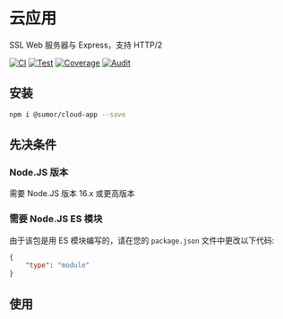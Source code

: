 # 云应用
SSL Web 服务器与 Express，支持 HTTP/2

[![CI](https://github.com/sumor-cloud/cloud-app/actions/workflows/ci.yml/badge.svg)](https://github.com/sumor-cloud/cloud-app/actions/workflows/ci.yml)
[![Test](https://github.com/sumor-cloud/cloud-app/actions/workflows/ut.yml/badge.svg)](https://github.com/sumor-cloud/cloud-app/actions/workflows/ut.yml)
[![Coverage](https://github.com/sumor-cloud/cloud-app/actions/workflows/coverage.yml/badge.svg)](https://github.com/sumor-cloud/cloud-app/actions/workflows/coverage.yml)
[![Audit](https://github.com/sumor-cloud/cloud-app/actions/workflows/audit.yml/badge.svg)](https://github.com/sumor-cloud/cloud-app/actions/workflows/audit.yml)

## 安装
```bash
npm i @sumor/cloud-app --save
```

## 先决条件

### Node.JS 版本
需要 Node.JS 版本 16.x 或更高版本

### 需要 Node.JS ES 模块
由于该包是用 ES 模块编写的，请在您的 `package.json` 文件中更改以下代码:
```json
{
    "type": "module"
}
```

## 使用